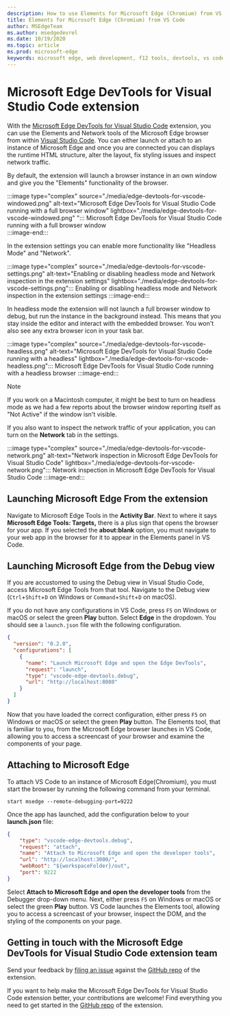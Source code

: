 ```yaml
---
description: How to use Elements for Microsoft Edge (Chromium) from VS Code
title: Elements for Microsoft Edge (Chromium) from VS Code
author: MSEdgeTeam
ms.author: msedgedevrel
ms.date: 10/19/2020
ms.topic: article
ms.prod: microsoft-edge
keywords: microsoft edge, web development, f12 tools, devtools, vs code, visual studio code, elements
---
```


# Microsoft Edge DevTools for Visual Studio Code extension

With the [Microsoft Edge DevTools for Visual Studio Code][VisualstudioMarketplaceElementsMicrosoftEdgeChromium] extension, you can use the Elements and Network tools of the Microsoft Edge browser from within [Visual Studio Code][VisualstudioCode].  You can either launch or attach to an instance of Microsoft Edge and once you are connected you can displays the runtime HTML structure, alter the layout, fix styling issues and inspect network traffic.  

By default, the extension will launch a browser instance in an own window and give you the "Elements" functionality of the browser.

:::image type="complex" source="./media/edge-devtools-for-vscode-windowed.png" alt-text="Microsoft Edge DevTools for Visual Studio Code running with a full browser window" lightbox="./media/edge-devtools-for-vscode-windowed.png" ":::
   Microsoft Edge DevTools for Visual Studio Code running with a full browser window  
:::image-end:::

In the extension settings you can enable more functionality like "Headless Mode" and "Network".

:::image type="complex" source="./media/edge-devtools-for-vscode-settings.png" alt-text="Enabling or disabling headless mode and Network inspection in the extension settings" lightbox="./media/edge-devtools-for-vscode-settings.png":::
    Enabling or disabling headless mode and Network inspection in the extension settings
:::image-end:::

In headless mode the extension will not launch a full browser window to debug, but run the instance in the background instead. This means that you stay inside the editor and interact with the embedded browser. You won't also see any extra browser icon in your task bar.  

:::image type="complex" source="./media/edge-devtools-for-vscode-headless.png" alt-text="Microsoft Edge DevTools for Visual Studio Code running with a headless" lightbox="./media/edge-devtools-for-vscode-headless.png":::
   Microsoft Edge DevTools for Visual Studio Code running with a headless browser
:::image-end:::

> [!NOTE]
> If you work on a Macintosh computer, it might be best to turn on headless mode as we had a few reports about the browser window reporting itself as "Not Active" if the window isn't visible.  

If you also want to inspect the network traffic of your application, you can turn on the **Network** tab in the settings.

:::image type="complex" source="./media/edge-devtools-for-vscode-network.png" alt-text="Network inspection in Microsoft Edge DevTools for Visual Studio Code" lightbox="./media/edge-devtools-for-vscode-network.png":::
    Network inspection in Microsoft Edge DevTools for Visual Studio Code
:::image-end:::

## Launching Microsoft Edge From the extension  

Navigate to Microsoft Edge Tools in the **Activity Bar**.  Next to where it says **Microsoft Edge Tools: Targets,** there is a plus sign that opens the browser for your app.  If you selected the **about:blank** option, you must navigate to your web app in the browser for it to appear in the Elements panel in VS Code.  

## Launching Microsoft Edge from the Debug view  

If you are accustomed to using the Debug view in Visual Studio Code, access Microsoft Edge Tools from that tool.  Navigate to the Debug view \(`Ctrl`+`Shift`+`D` on Windows or `Command`+`Shift`+`D` on macOS\).  

If you do not have any configurations in VS Code, press `F5` on Windows or macOS or select the green **Play** button. Select **Edge** in the dropdown. You should see a `launch.json` file with the following configuration.  

```json
{
  "version": "0.2.0",
  "configurations": [
    {
      "name": "Launch Microsoft Edge and open the Edge DevTools",
      "request": "launch",
      "type": "vscode-edge-devtools.debug",
      "url": "http://localhost:8080"
    }
  ]
}
```  

Now that you have loaded the correct configuration, either press `F5` on Windows or macOS or select the green **Play** button. The Elements tool, that is familiar to you, from the Microsoft Edge browser launches in VS Code, allowing you to access a screencast of your browser and examine the components of your page.  

## Attaching to Microsoft Edge  

To attach VS Code to an instance of Microsoft Edge\(Chromium\), you must start the browser by running the following command from your terminal.  

`start msedge --remote-debugging-port=9222`  

Once the app has launched, add the configuration below to your **launch.json** file:  

```json
{
    "type": "vscode-edge-devtools.debug",
    "request": "attach",
    "name": "Attach to Microsoft Edge and open the developer tools",
    "url": "http://localhost:3000/",
    "webRoot": "${workspaceFolder}/out",
    "port": 9222
}
```  

Select **Attach to Microsoft Edge and open the developer tools** from the Debugger drop-down menu.  Next, either press `F5` on Windows or macOS or select the green **Play** button.  VS Code launches the Elements tool, allowing you to access a screencast of your browser, inspect the DOM, and the styling of the components on your page.  

## Getting in touch with the Microsoft Edge DevTools for Visual Studio Code extension team  

Send your feedback by [filing an issue][GithubMicrosoftVscodeEdgeDevtoolsNewIssue] against the [GitHub repo][GithubMicrosoftVscodeEdgeDevtools] of the extension.  

If you want to help make the Microsoft Edge DevTools for Visual Studio Code extension better, your contributions are welcome!  Find everything you need to get started in the [GitHub repo][GithubMicrosoftVscodeEdgeDevtools] of the extension.  

<!-- image links -->  

<!--[ImageGifElementsEdge]: ./media/elements-for-edge.gif "Elements for Edge VS Code extension in action"  -->  
[ImagePngElementsEdge]: ./media/elements-for-edge.png "Elements for Edge VS Code extension in action"  

<!--links -->  

[VscodeElementsEdge]: ./elements-for-edge.md "Elements For Microsoft Edge VS Code Extension | Microsoft Docs"  

[VisualstudioCode]: https://code.visualstudio.com "Visual Studio Code"  
[VisualStudioCodeDocs]: https://code.visualstudio.com/Docs "Documentation | Visual Studio Code"   

[GithubMicrosoftVscodeEdgeDevtools]: https://github.com/Microsoft/vscode-edge-devtools "microsoft/vscode-edge-devtools | GitHub"  
[GithubMicrosoftVscodeEdgeDevtoolsNewIssue]: https://github.com/Microsoft/vscode-edge-devtools/issues/new "New Issue - microsoft/vscode-edge-devtools | GitHub"

[VisualstudioMarketplaceElementsMicrosoftEdgeChromium]: https://marketplace.visualstudio.com/items?itemName=ms-edgedevtools.vscode-edge-devtools "Microsoft Edge Tools for VS Code"  
